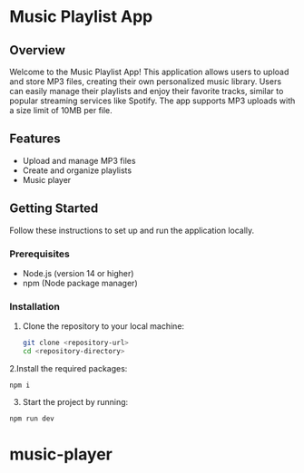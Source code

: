 # Music Playlist App

## Overview

Welcome to the Music Playlist App! This application allows users to upload and store MP3 files, creating their own personalized music library. Users can easily manage their playlists and enjoy their favorite tracks, similar to popular streaming services like Spotify. The app supports MP3 uploads with a size limit of 10MB per file.

## Features

- Upload and manage MP3 files
- Create and organize playlists
- Music player

## Getting Started

Follow these instructions to set up and run the application locally.

### Prerequisites

- Node.js (version 14 or higher)
- npm (Node package manager)

### Installation

1. Clone the repository to your local machine:
   ```bash
   git clone <repository-url>
   cd <repository-directory>
    ```
2.Install the required packages:
```
npm i
```
3. Start the project by running:
```
npm run dev
```
# music-player

